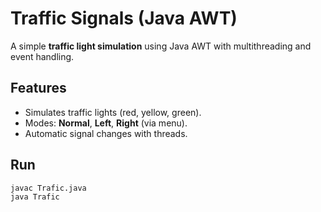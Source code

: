 # Traffic Signals (Java AWT)

A simple **traffic light simulation** using Java AWT with multithreading and event handling.

## Features
- Simulates traffic lights (red, yellow, green).  
- Modes: **Normal**, **Left**, **Right** (via menu).  
- Automatic signal changes with threads.  

## Run
```bash
javac Trafic.java
java Trafic

